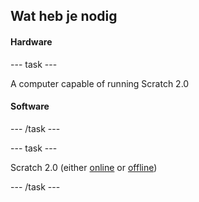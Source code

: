 ## Wat heb je nodig

#### Hardware

\--- task \---

A computer capable of running Scratch 2.0

#### Software

\--- /task \---

\--- task \---

Scratch 2.0 (either [online](https://scratch.mit.edu/projects/editor/) or [offline](https://scratch.mit.edu/scratch2download/))

\--- /task \---